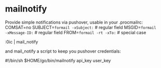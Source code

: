 # mailnotify

Provide simple notifications via pushover, usable in your .procmailrc:
COMSAT=no
SUBJECT=`formail -xSubject:`    # regular field
MSGID=`formail -xMessage-ID:`    # regular field
FROM=`formail -rt -xTo:`        # special case

:0ic
| mail_notify

and mail_notify a script to keep you pushover credentials:

#!/bin/sh
$HOME/go/bin/mailnotify api_key user_key
